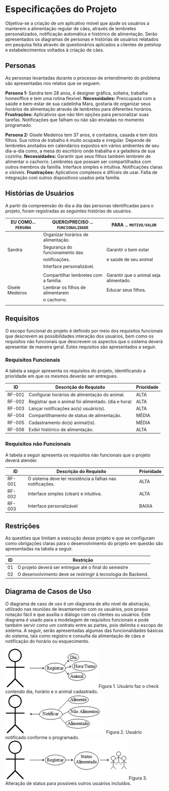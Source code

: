 # Especificações do Projeto

Objetiva-se a criação de um aplicativo móvel que ajude os usuários a manterem a alimentação regular de cães, através de lembretes personalizados, notificação automática e histórico de alimentação. Serão apresentados os diagramas de personas e histórias de usuários relatados em pesquisa feita através de questionários aplicados a clientes de petshop e estabelecimentos voltados à criação de cães.

## Personas

As personas levantadas durante o processo de entendimento do problema são apresentadas nos relatos que se seguem.

**Persona 1:** Sandra tem 28 anos, é designer gráfica, solteira, trabalha homeoffice e tem uma rotina flexível.
  **Necessidades:**
  Preocupada com a saúde e bem-estar de sua cadelinha Mara, gostaria de organizar seus horários de alimentação através de 
  lembretes para diferentes horários.
  **Frustrações:**
  Aplicativos que não têm opções para personalizar suas tarefas.
  Notificações que falham ou não são enviadas no momento programado.

**Persona 2:** Gisele Medeiros tem 37 anos, é contadora, casada e tem dois filhos. Sua rotina de trabalho é muito ocupada e irregular. Depende de lembretes anotados em calendários expostos em vários ambientes de seu dia-a-dia como, a mesa do escritório onde trabalha e a geladeira de sua cozinha.
  **Necessidades:**
  Garantir que seus filhos também lembrem de alimentar o cachorro.
  Lembretes que possam ser compartilhados com outros membros da família.
  Interface simples e intuitiva.
  Notificações claras e visíveis.
  **Frustrações:**
  Aplicativos complexos e difíceis de usar.
  Falta de integração com outros dispositivos usados pela família.

## Histórias de Usuários

A partir da compreensão do dia a dia das personas identificadas para o projeto, foram registradas as seguintes histórias de usuários.

|EU COMO... `PERSONA`| QUERO/PRECISO ... `FUNCIONALIDADE`   |PARA ... `MOTIVO/VALOR`                 |
|--------------------|--------------------------------------|----------------------------------------|
|                    | Organizar horários de alimentação.   |                                        |
|       Sandra       | Segurança do funcionamento das       |          Garantir o bem estar          |
|                    | notificações.                        |          e saúde de seu animal         |
|                    | Interface personalizável.            |                                        |
|                    |                                      |                                        |
|                    |Compartilhar lembretes com a família. | Garantir que o animal seja alimentado. |
|  Gisele Medeiros   |Lembrar os filhos de alimentarem      |           Educar seus filhos.          |
|                    |o cachorro.                           |                                        |
|                    |                                      |                                        |

## Requisitos

O escopo funcional do projeto é definido por meio dos requisitos funcionais que descrevem as possibilidades interação dos usuários, bem como os requisitos não funcionais que descrevem os aspectos que o sistema deverá apresentar de maneira geral. Estes requisitos são apresentados a seguir. 

### Requisitos Funcionais

A tabela a seguir apresenta os requisitos do projeto, identificando a prioridade em que os mesmos deverão ser entregues.

|  ID  |              Descrição do Requisito               | Prioridade |
|------|---------------------------------------------------|------------|
|RF-001|Configurar horários de alimentação do animal.      |    ALTA    |
|RF-002|Registrar que o animal foi alimentado. (dia e hora)|    ALTA    |
|RF-003|Lançar notificações ao(s) usuário(s).              |    ALTA    |
|RF-004|Compartilhamento de status de alimentação.         |    MÉDIA   |
|RF-005|Cadastramento do(s) animal(is).                    |    MÉDIA   |
|RF-006|Exibir histórico de alimentação.                   |    ALTA    |

### Requisitos não Funcionais

A tabela a seguir apresenta os requisitos não funcionais que o projeto deverá atender.

|**ID**|               **Descrição do Requisito**                |Prioridade |
|------|---------------------------------------------------------|-----------|
|RF-001|O sistema deve ter resistência a falhas nas notificações.|   ALTA    |
|RF-002|Interface simples (clean) e intuitiva.                   |   ALTA    |
|RF-003|Interface personalizável                                 |  BAIXA    |

## Restrições

As questões que limitam a execução desse projeto e que se configuram como obrigações claras para o desenvolvimento do projeto em questão são apresentadas na tabela a seguir.

|ID|                         Restrição                            |
|--|--------------------------------------------------------------|
|01| O projeto deverá ser entregue até o final do semestre        |
|02| O desenvolvimento deve se restringir à tecnologia do Backend.|

## Diagrama de Casos de Uso

O diagrama de caso de uso é um diagrama de alto nível de abstração, utilizado nas reuniões de levantamento com os usuários, pois possui notação fácil e que auxilia o diálogo com os clientes ou usuários. Este diagrama é usado para a modelagem de requisitos funcionais e pode também servir como um contrato entre as partes, pois delimita o escopo do sistema.
A seguir, serão apresentadas algumas das funcionalidades básicas do sistema, tais como registro e consulta da alimentação de cães e notificação do horário ou esquecimento.

<img src="img/Figura - 01.jpg" >
Figura 1. Usuário faz o check contendo dia, horário e o animal cadastrado.

<img src="img/Figura - 03.jpg" >
Figura 2. Usuário notificado conforme o programado.

<img src="img/Figura - 02.jpg" >
Figura 3. Alteração de status para possíveis outros usuários incluídos.
